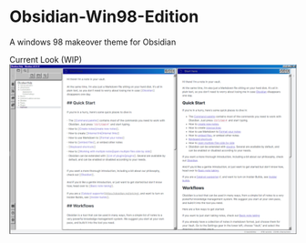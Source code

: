# Obsidian-Win98-Edition
A windows 98 makeover theme for Obsidian

Current Look (WIP)
![Obisidan Windows 98 Theme Screenshot](obsidian-win98-edition-WIP.png)
